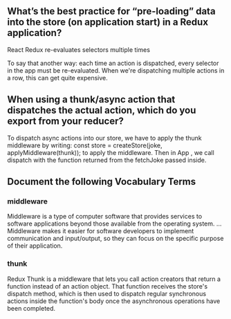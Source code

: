## What’s the best practice for “pre-loading” data into the store (on application start) in a Redux application?

React Redux re-evaluates selectors multiple times

To say that another way: each time an action is dispatched, every selector in the app must be re-evaluated. When we're dispatching multiple actions in a row, this can get quite expensive.

## When using a thunk/async action that dispatches the actual action, which do you export from your reducer?

To dispatch async actions into our store, we have to apply the thunk middleware by writing: const store = createStore(joke, applyMiddleware(thunk)); to apply the middleware. Then in App , we call dispatch with the function returned from the fetchJoke passed inside.

## Document the following Vocabulary Terms

### middleware

Middleware is a type of computer software that provides services to software applications beyond those available from the operating system. ... Middleware makes it easier for software developers to implement communication and input/output, so they can focus on the specific purpose of their application.

### thunk

Redux Thunk is a middleware that lets you call action creators that return a function instead of an action object. That function receives the store's dispatch method, which is then used to dispatch regular synchronous actions inside the function's body once the asynchronous operations have been completed.
